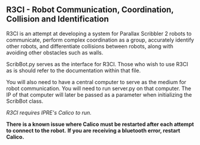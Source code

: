 R3CI - Robot Communication, Coordination, Collision and Identification
-----------------------------------------------------------------------

R3CI is an attempt at developing a system for Parallax Scribbler 2 robots to
communicate, perform complex coordination as a group, accurately identify
other robots, and differentiate collisions between robots, along with avoiding
other obstacles such as walls.

ScribBot.py serves as the interface for R3CI. Those who wish to use R3CI as is should
refer to the documentation within that file. 

You will also need to have a central computer to serve as the medium for robot 
communication. You will need to run server.py on that computer. The IP of that computer 
will later be passed as a parameter when initializing the ScribBot class.


*R3CI requires IPRE's Calico to run.*

**There is a known issue where Calico must be restarted after each attempt to connect to the robot.**
**If you are receiving a bluetooth error, restart Calico.**
